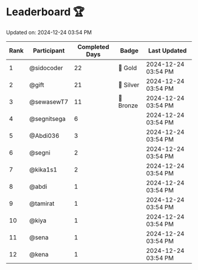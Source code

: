 # Leaderboard 🏆

Updated on: 2024-12-24 03:54 PM

| Rank | Participant       | Completed Days | Badge      | Last Updated         |
|------|-------------------|----------------|------------|----------------------|
| 1    | @sidocoder        | 22             | 🏅 Gold     | 2024-12-24 03:54 PM |
| 2    | @gift             | 21             | 🥈 Silver   | 2024-12-24 03:54 PM |
| 3    | @sewasewT7        | 11             | 🥉 Bronze   | 2024-12-24 03:54 PM |
| 4    | @segnitsega       | 6              |            | 2024-12-24 03:54 PM |
| 5    | @Abdi036          | 3              |            | 2024-12-24 03:54 PM |
| 6    | @segni            | 2              |            | 2024-12-24 03:54 PM |
| 7    | @kika1s1          | 2              |            | 2024-12-24 03:54 PM |
| 8    | @abdi             | 1              |            | 2024-12-24 03:54 PM |
| 9    | @tamirat          | 1              |            | 2024-12-24 03:54 PM |
| 10   | @kiya             | 1              |            | 2024-12-24 03:54 PM |
| 11   | @sena             | 1              |            | 2024-12-24 03:54 PM |
| 12   | @kena             | 1              |            | 2024-12-24 03:54 PM |
